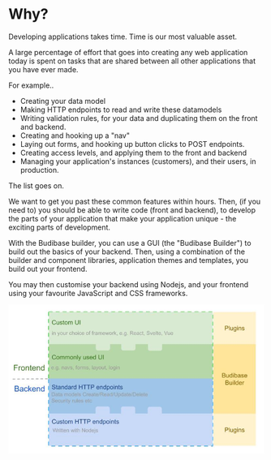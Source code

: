 # Why?

Developing applications takes time. Time is our most valuable asset. 

A large percentage of effort that goes into creating any web application today is spent on tasks that are shared between all other applications that you have ever made.

For example..

- Creating your data model
- Making HTTP endpoints to read and write these datamodels
- Writing validation rules, for your data and duplicating them on the front and backend.
- Creating and hooking up a "nav"
- Laying out forms, and hooking up button clicks to POST endpoints.
- Creating access levels, and applying them to the front and backend
- Managing your application's instances (customers), and their users, in production.

The list goes on.

We want to get you past these common features within hours. Then, (if you need to) you should be able to write code (front and backend), to develop the parts of your application that make your application unique - the exciting parts of development.

With the Budibase builder, you can use a GUI (the "Budibase Builder") to build out the basics of your backend. Then, using a combination of the builder and component libraries, application themes and templates, you build out your frontend. 

You may then customise your backend using Nodejs, and your frontend using your favourite JavaScript and CSS frameworks.

![budibase solution overview](./assets/overview/problem-space.jpg)